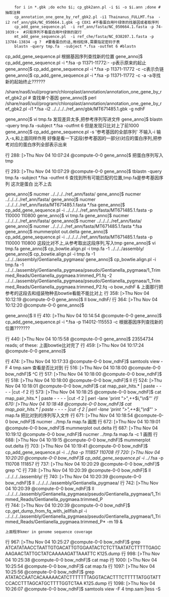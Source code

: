
		for i in *.gbk ;do echo $i; cp_gbk2ann.pl -i $i -o $i.ann ;done #抽取注释
		cp_annotation_one_gene_by_ref_gbk2.pl -i1 Thainanus_FULLMT.fsa  -i2 ref_ann/gbk/NC_050664.1.gbk -g COX1 #不看蛋白用叶绿体的找基因或者取序列
		cp_add_gene_sequence.pl  -i ref_ann/fasta/NC_050664.1.fasta -p 74-1039:+  #只取序列不看蛋白用叶绿体的就行
		mt_add_gene_sequence.pl  -i ref_che/fasta/NC_038207.1.fasta -p 13784-13834 -g ?  #要看蛋白的话,用线粒体,需要指定密码子表
		blastn -query tmp.fa  -subject *.fsa -outfmt 6 #blastn


cp_add_gene_sequence.pl 根据基因序列查找新的位置
gene_anno]$ cp_add_gene_sequence.pl  -i *.fsa -p 11371-11772:-     -p表示原来的起止
gene_anno]$ cp_add_gene_sequence.pl  -i *.fsa -p 11371-11772 -c     -c表示负链
gene_anno]$ cp_add_gene_sequence.pl  -i *.fsa -p 11371-11772 -c  -a   -a寻找新的起始终止??????


/share/nas6/xul/program/chloroplast/annotation/annotation_one_gene_by_ref_gbk2.pl # 查找单个基因
gene_anno]$ perl /share/nas6/xul/program/chloroplast/annotation/annotation_one_gene_by_ref_gbk2.pl  -i1 *.fsa -i2 ../../../../ref_ann/gbk/MT671485.1.gbk -g  ndhF 

gene_anno]$ vi tmp.fa  发现差异太多,把参考序列写进文件
gene_anno]$ blastn -query tmp.fa  -subject *.fsa -outfmt 6       但是发现只比对上了前1000
gene_anno]$ cp_add_gene_sequence.pl  -s '参考基因的全部序列'
不输入-i  输入-s,和上面同样作用    好像是看一下这段(参考基因的一部分)对应的蛋白序列,把参考对应的蛋白序列全部表示出来

行 288: [>Thu Nov 04 10:07:24 @compute-0-0 gene_anno]$ 把蛋白序列写入tmp

行 293: [>Thu Nov 04 10:07:29 @compute-0-0 gene_anno]$ tblastn -query tmp.fa  -subject *.fsa -outfmt 6   查找到所有可能匹配的位置,tmp.fa是参考基因序列  这次是蛋白   比不上去

gene_anno]$ nucmer ../../../../ref_ann/fasta/
gene_anno]$ nucmer ../../../../ref_ann/fasta/
gene_anno]$ nucmer ../../../../ref_ann/fasta/MT671485.1.fasta  *.fsa 
gene_anno]$ cp_add_gene_sequence.pl  -i ../../../../ref_ann/fasta/MT671485.1.fasta -p 110000 110800 
gene_anno]$ vi tmp.fa 
gene_anno]$ nucmer ../../../../ref_ann/fasta/
gene_anno]$ nucmer ../../../../ref_ann/fasta/
gene_anno]$ nucmer ../../../../ref_ann/fasta/MT671485.1.fasta  *.fsa 
gene_anno]$ mummerplot out.delta 
gene_anno]$ cp_add_gene_sequence.pl  -i ../../../../ref_ann/fasta/MT671485.1.fasta -p 110000 110800 这段比对不上,从参考取出这段序列,写入tmp
gene_anno]$ vi tmp.fa 
gene_anno]$ cp_bowtie.align.pl  -i tmp.fa  -1 ../../../assembly/
gene_anno]$ cp_bowtie.align.pl  -i tmp.fa  -1 ../../../assembly/Gentianella_pygmaea/
gene_anno]$ cp_bowtie.align.pl  -i tmp.fa  -1 ../../../assembly/Gentianella_pygmaea/pseudo/Gentianella_pygmaea/1_Trimmed_Reads/Gentianella_pygmaea.trimmed_P1.fq  -2 ../../../assembly/Gentianella_pygmaea/pseudo/Gentianella_pygmaea/1_Trimmed_Reads/Gentianella_pygmaea.trimmed_P2.fq  -o bow_ndhF & 
														上面那行把参考的这段去和组装物种去bowtie看能不能比对上
行 358: [>Thu Nov 04 10:12:19 @compute-0-0 gene_anno]$ ll bow_ndhF/
行 364: [>Thu Nov 04 10:12:20 @compute-0-0 gene_anno]$ 

gene_anno]$ ll
行 410: [>Thu Nov 04 10:14:54 @compute-0-0 gene_anno]$ cp_add_gene_sequence.pl  -i *.fsa -p 114012-115553 -c  根据基因序列查找新的位置???????

行 440: [>Thu Nov 04 10:15:58 @compute-0-0 gene_anno]$ 23554734 reads; of these:    上面bowtie比对完了
行 459: [>Thu Nov 04 10:17:24 @compute-0-0 gene_anno]$ 

行 474: [>Thu Nov 04 10:17:33 @compute-0-0 bow_ndhF]$ samtools view -F 4 tmp.sam 查看是否比对到
行 516: [>Thu Nov 04 10:18:00 @compute-0-0 bow_ndhF]$ ^C
行 517: [>Thu Nov 04 10:18:00 @compute-0-0 bow_ndhF]$ 
行 518: [>Thu Nov 04 10:18:00 @compute-0-0 bow_ndhF]$ ll
行 524: [>Thu Nov 04 10:18:01 @compute-0-0 bow_ndhF]$ cat map_pair_hits.*  | paste - - - - |cut -f 2 
行 573: [>Thu Nov 04 10:18:25 @compute-0-0 bow_ndhF]$ cat map_pair_hits.*  | paste - - - - |cut -f 2 | perl -lane 'print ">",++$i,"\n$_"'
行 670: [>Thu Nov 04 10:18:48 @compute-0-0 bow_ndhF]$ cat map_pair_hits.*  | paste - - - - |cut -f 2 | perl -lane 'print ">",++$i,"\n$_"' > map.fa   把比对到的序列写入文件
行 671: [>Thu Nov 04 10:18:54 @compute-0-0 bow_ndhF]$ nucmer ../tmp.fa  map.fa  画图
行 672: [>Thu Nov 04 10:19:01 @compute-0-0 bow_ndhF]$ mummerplot out.delta 
行 687: [>Thu Nov 04 10:19:12 @compute-0-0 bow_ndhF]$ nucmer ../tmp.fa  map.fa  -c 1  画图
行 688: [>Thu Nov 04 10:19:15 @compute-0-0 bow_ndhF]$ mummerplot out.delta 
行 703: [>Thu Nov 04 10:19:41 @compute-0-0 bow_ndhF]$ cp_add_gene_sequence.pl  -i ../*.fsa -p 111857 110708 
行 720: [>Thu Nov 04 10:20:20 @compute-0-0 bow_ndhF]$ cp_add_gene_sequence.pl  -i ../*.fsa -p  110708  111857
行 737: [>Thu Nov 04 10:20:29 @compute-0-0 bow_ndhF]$ grep ^C
行 738: [>Thu Nov 04 10:20:39 @compute-0-0 bow_ndhF]$ ll ../../../../assembly/
行 740: [>Thu Nov 04 10:20:39 @compute-0-0 bow_ndhF]$ ll ../../../../assembly/Gentianella_pygmaea/
行 742: [>Thu Nov 04 10:20:39 @compute-0-0 bow_ndhF]$ ll ../../../../assembly/Gentianella_pygmaea/pseudo/Gentianella_pygmaea/1_Trimmed_Reads/Gentianella_pygmaea.trimmed_P  
行 744: [>Thu Nov 04 10:20:39 @compute-0-0 bow_ndhF]$ cp_get_dump_from_fq_with_jellfish.pl -i  ../../../../assembly/Gentianella_pygmaea/pseudo/Gentianella_pygmaea/1_Trimmed_Reads/Gentianella_pygmaea.trimmed_P*  -m 19 & 
														
	上面程序kmer in genome sequence coverage 
行 967: [>Thu Nov 04 10:25:27 @compute-0-0 bow_ndhF]$ grep ATCATATAACCTAATTGTGACATTGTGGAATACTCTCTTAATATCTTTTTGAGCAAGAACTATTGCTATCAAAAAGATTAAATTC K125.dump 
行 998: [>Thu Nov 04 10:25:38 @compute-0-0 bow_ndhF]$ cat map
行 1000: [>Thu Nov 04 10:25:54 @compute-0-0 bow_ndhF]$ cat map.fa 
行 1097: [>Thu Nov 04 10:25:56 @compute-0-0 bow_ndhF]$ grep ATATACCAATCACAAAAACATCTTTTTTTAGGTACACTTTCTTTTTATGGTATTCCACCTTTAGCATGCTTTTGGTCTAA K125.dump 
行 1098: [>Thu Nov 04 10:26:07 @compute-0-0 bow_ndhF]$ samtools view -F 4 tmp.sam  |less -S 



